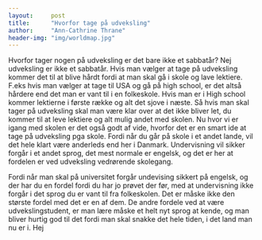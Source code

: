 ```yaml
---
layout:     post
title:      "Hvorfor tage på udveksling"
author:     "Ann-Cathrine Thrane"
header-img: "img/worldmap.jpg"
---
```

Hvorfor tager nogen på udveksling er det bare ikke et sabbatår? Nej udveksling er ikke et sabbatår.
Hvis man vælger at tage på udveksling kommer det til at blive hårdt fordi at man skal gå i skole og lave lektiere.
F.eks  hvis man vælger at tage til USA og gå på high school, er det altså hårdere end det man er vant til i en folkeskole.
Hvis man er i High school kommer lektierne i første række og alt det sjove i næste. 
Så hvis man skal tager på udveksling skal man være klar over at det ikke bliver let, du kommer til at leve lektiere og alt mulig andet med skolen.
Nu hvor vi er igang med skolen er det også godt af vide, hvorfor det er en smart ide at tage på udveksling pga skole. 
Fordi når du går på skole i et andet lande, vil det hele klart være anderleds end her i Danmark. 
Undervisning vil sikker forgår i et andet sprog, det mest normale er engelsk, og det er her at fordelen er ved udveksling vedrørende skolegang.

Fordi når man skal på universitet forgår undevising sikkert på engelsk, og der har du en fordel fordi du har jo prøvet der før, med at undervisning ikke forgår i det sprog du er vant til fra folkeskolen. Det er måske ikke den største fordel med det er en af dem. De andre fordele ved at være udvekslingstudent, er man lære måske et helt nyt sprog at kende, og man bliver hurtig god til det fordi man skal snakke det hele tiden, i det land man nu er i. Hej